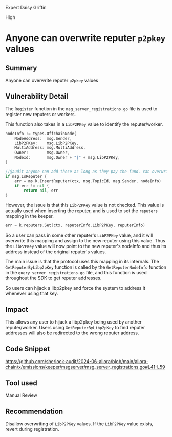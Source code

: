 Expert Daisy Griffin

High

# Anyone can overwrite reputer `p2pkey` values

## Summary

Anyone can overwrite reputer `p2pkey` values

## Vulnerability Detail

The `Register` function in the `msg_server_registrations.go` file is used to register new reputers or workers.

This function also takes in a `LibP2PKey` value to identify the reputer/worker.

```go
nodeInfo := types.OffchainNode{
    NodeAddress:  msg.Sender,
    LibP2PKey:    msg.LibP2PKey,
    MultiAddress: msg.MultiAddress,
    Owner:        msg.Owner,
    NodeId:       msg.Owner + "|" + msg.LibP2PKey,
}

//@audit anyone can add these as long as they pay the fund. can overwrite other user p2p keys
if msg.IsReputer {
    err = ms.k.InsertReputer(ctx, msg.TopicId, msg.Sender, nodeInfo)
    if err != nil {
        return nil, err
}
```

However, the issue is that this `LibP2PKey` value is not checked. This value is actually used when inserting the reputer, and is used to set the `reputers` mapping in the keeper.

```go
err = k.reputers.Set(ctx, reputerInfo.LibP2PKey, reputerInfo)
```

So a user can pass in some other reputer's `LibP2PKey` value, and it will overwrite this mapping and assign to the new reputer using this value. Thus the `LibP2PKey` value will now point to the new reputer's nodeInfo and thus its address instead of the original reputer's values.

The main issue is that the protocol uses this mapping in its internals. The `GetReputerByLibp2pKey` function is called by the `GetReputerNodeInfo` function in the `query_server_registrations.go` file, and this function is used throughout the SDK to get reputer addresses.

So users can hijack a libp2pkey and force the system to address it whenever using that key.

## Impact

This allows any user to hijack a libp2pkey being used by another reputer/worker. Users using `GetReputerByLibp2pKey` to find reputer addresses will also be redirected to the wrong reputer address.

## Code Snippet

https://github.com/sherlock-audit/2024-06-allora/blob/main/allora-chain/x/emissions/keeper/msgserver/msg_server_registrations.go#L41-L59

## Tool used

Manual Review

## Recommendation

Disallow overwriting of `LibP2PKey` values. If the `LibP2PKey` value exists, revert during registration.
